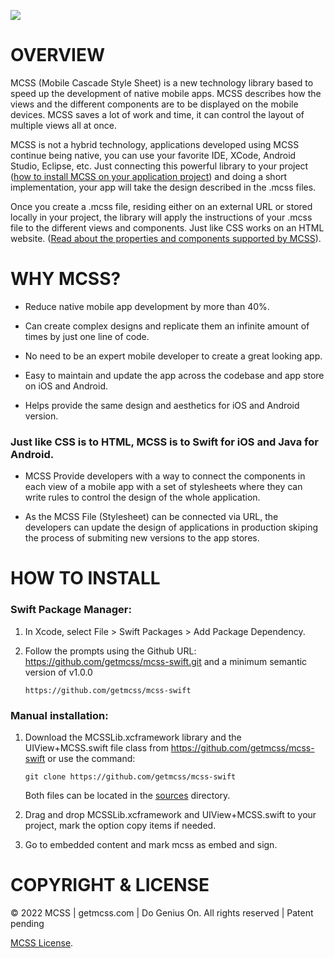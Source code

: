 [![](https://getmcss.com/_nuxt/img/logo.bdd3922.svg)](https://www.getmcss.com)


# OVERVIEW
MCSS (Mobile Cascade Style Sheet) is a new technology library based to speed up the development of native mobile apps. MCSS describes how the views and the different components are to be displayed on the mobile devices. MCSS saves a lot of work and time, it can control the layout of multiple views all at once.

MCSS is not a hybrid technology, applications developed using MCSS continue being native, you can use your favorite IDE, XCode, Android Studio, Eclipse, etc. Just connecting this powerful library to your project ([how to install MCSS on your application project](https://docs.getmcss.com/installation-swift)) and doing a short implementation, your app will take the design described in the .mcss files.

Once you create a .mcss file, residing either on an external URL or stored locally in your project, the library will apply the instructions of your .mcss file to the different views and components. Just like CSS works on an HTML website. ([Read about the properties and components supported by MCSS](https://docs.getmcss.com/selectors)).

# WHY MCSS?

- Reduce native mobile app development by more than 40%.

- Can create complex designs and replicate them an infinite amount of times by just one line of code.

- No need to be an expert mobile developer to create a great looking app.

- Easy to maintain and update the app across the codebase and app store on iOS and Android.

- Helps provide the same design and aesthetics for iOS and Android version.

### Just like CSS is to HTML, MCSS is to Swift for iOS and Java for Android.

- MCSS Provide developers with a way to connect the components in each view of a mobile app with a set of stylesheets where they can write rules to control the design of the whole application.

- As the MCSS File (Stylesheet) can be connected via URL, the developers can update the design of applications in production skiping the process of submiting new versions to the app stores. 

# HOW TO INSTALL

### Swift Package Manager:

1.  In Xcode, select File > Swift Packages > Add Package Dependency.

2.  Follow the prompts using the Github URL: https://github.com/getmcss/mcss-swift.git and a minimum semantic version of v1.0.0

    ```
    https://github.com/getmcss/mcss-swift  
    ```


### Manual installation:

1.  Download the MCSSLib.xcframework library and the UIView+MCSS.swift file class from https://github.com/getmcss/mcss-swift or use the command: 

    ```
    git clone https://github.com/getmcss/mcss-swift  
    ```

    Both files can be located in the [sources](https://github.com/getmcss/MCSS-Swift/tree/main/Sources) directory.

2.  Drag and drop MCSSLib.xcframework and UIView+MCSS.swift to your project, mark the option copy items if needed.

3.  Go to embedded content and mark mcss as embed and sign.


# COPYRIGHT & LICENSE
© 2022 MCSS | getmcss.com | Do Genius On. All rights reserved | Patent pending 

[MCSS License](https://www.getmcss.com/end-user-license).
